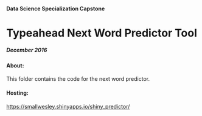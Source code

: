 #### Data Science Specialization Capstone
# Typeahead Next Word Predictor Tool
##### December 2016

#### About:
This folder contains the code for the next word predictor.

#### Hosting:
https://smallwesley.shinyapps.io/shiny_predictor/
